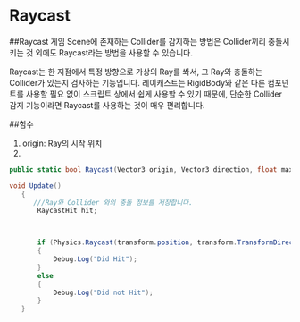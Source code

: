 # Raycast

##Raycast
게임 Scene에 존재하는 Collider를 감지하는 방법은 Collider끼리 충돌시키는 것 외에도 Raycast라는 방법을 사용할 수 있습니다.

Raycast는 한 지점에서 특정 방향으로 가상의 Ray를 쏴서, 그 Ray와 충돌하는 Collider가 있는지 검사하는 기능입니다. 레이캐스트는 RigidBody와 같은 다른 컴포넌트를 사용할 필요 없이 스크립트 상에서 쉽게 사용할 수 있기 때문에, 단순한 Collider 감지 기능이라면 Raycast를 사용하는 것이 매우 편리합니다.

##함수
1. origin: Ray의 시작 위치
2.

```cs
public static bool Raycast(Vector3 origin, Vector3 direction, float maxDistance = Mathf.Infinity, int layerMask = DefaultRaycastLayers);
```



```cs
void Update()
   {
      ///Ray와 Collider 와의 충돌 정보를 저장합니다.
       RaycastHit hit;



       if (Physics.Raycast(transform.position, transform.TransformDirection(Vector3.forward), out hit, Mathf.Infinity))
       {
           Debug.Log("Did Hit");
       }
       else
       {
           Debug.Log("Did not Hit");
       }
   }
```

